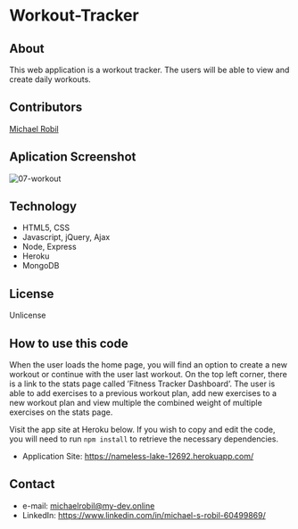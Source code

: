 # Workout-Tracker

## About
This web application is a workout tracker. The users will be able to view and create daily workouts.

## Contributors
[Michael Robil](https://github.com/michaelrobil)

## Aplication Screenshot
![07-workout](https://user-images.githubusercontent.com/56613553/74096742-3f0db900-4ac8-11ea-9b0e-4640e27baf15.png)

## Technology
- HTML5, CSS
- Javascript, jQuery, Ajax
- Node, Express
- Heroku
- MongoDB

## License
Unlicense

## How to use this code
When the user loads the home page, you will find an option to create a new workout or continue with the user last workout. On the top left corner, there is a link to the stats page called ’Fitness Tracker Dashboard’. The user is able to add exercises to a previous workout plan, add new exercises to a new workout plan and view multiple the combined weight of multiple exercises on the stats page.

Visit the app site at Heroku below. If you wish to copy and edit the code, you will need to run ```npm install``` to retrieve the necessary dependencies.
- Application Site: https://nameless-lake-12692.herokuapp.com/

## Contact

- e-mail: michaelrobil@my-dev.online
- LinkedIn: https://www.linkedin.com/in/michael-s-robil-60499869/

